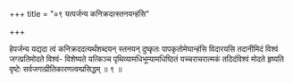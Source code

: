 +++
title = "०९ यत्पर्जन्य कनिक्रदत्स्तनयन्हंसि"

+++

हेपर्जन्य यद्यदा त्वं कनिक्रददत्यर्थंशब्दयन् स्तनयन् दुष्कृतः पापकृतोमेघान्हंसि विदारयसि तदानीमिदं विश्वं जग्त्प्रतिमोदते विश्वं- विशेष्यते यत्किञ्च पृथिव्यामधिभूम्यामधिष्ठितं यच्चराचरात्मकं तदिदंविश्वं मोदते हृष्यति वृष्टेः सर्वजगत्प्रीतिकारणत्वम्प्रसिद्धम् ॥ ९ ॥
